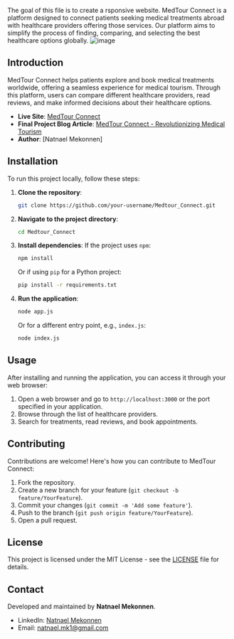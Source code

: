 The goal of this file is to create a rsponsive website.
MedTour Connect is a platform designed to connect patients seeking medical treatments abroad with healthcare providers offering those services. Our platform aims to simplify the process of finding, comparing, and selecting the best healthcare options globally.
![image](https://github.com/user-attachments/assets/939e4251-83f9-4dd9-bcdd-c04e4ea16b75)


## Introduction

MedTour Connect helps patients explore and book medical treatments worldwide, offering a seamless experience for medical tourism. Through this platform, users can compare different healthcare providers, read reviews, and make informed decisions about their healthcare options.

- **Live Site**: [MedTour Connect](http://127.0.0.1:3000/) 
- **Final Project Blog Article**: [MedTour Connect - Revolutionizing Medical Tourism](https://www.linkedin.com/in/natnael-mekonnen-96ab83209/)
- **Author**: [Natnael Mekonnen]

## Installation

To run this project locally, follow these steps:

1. **Clone the repository**:
    ```bash
    git clone https://github.com/your-username/Medtour_Connect.git
    ```
2. **Navigate to the project directory**:
    ```bash
    cd Medtour_Connect
    ```
3. **Install dependencies**:
    If the project uses `npm`:
    ```bash
    npm install
    ```
    Or if using `pip` for a Python project:
    ```bash
    pip install -r requirements.txt
    ```
4. **Run the application**:
    ```bash
    node app.js
    ```
    Or for a different entry point, e.g., `index.js`:
    ```bash
    node index.js
    ```

## Usage

After installing and running the application, you can access it through your web browser:

1. Open a web browser and go to `http://localhost:3000` or the port specified in your application.
2. Browse through the list of healthcare providers.
3. Search for treatments, read reviews, and book appointments.

## Contributing

Contributions are welcome! Here's how you can contribute to MedTour Connect:

1. Fork the repository.
2. Create a new branch for your feature (`git checkout -b feature/YourFeature`).
3. Commit your changes (`git commit -m 'Add some feature'`).
4. Push to the branch (`git push origin feature/YourFeature`).
5. Open a pull request.


## License

This project is licensed under the MIT License - see the [LICENSE](LICENSE) file for details.


## Contact

Developed and maintained by **Natnael Mekonnen**.

- LinkedIn: [Natnael Mekonnen](https://www.linkedin.com/in/natnael-mekonnen-96ab83209/)
- Email: [natnael.mk1@gmail.com](mailto:natnael.mk1@gmail.com)
